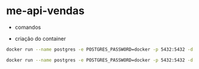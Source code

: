 # me-api-vendas

- comandos

- criação do container
```sh
docker run --name postgres -e POSTGRES_PASSWORD=docker -p 5432:5432 -d postgres
```

```sh
docker run --name postgres -e POSTGRES_PASSWORD=docker -p 5432:5432 -d postgres
```


